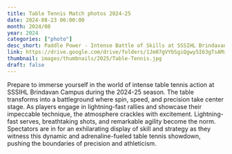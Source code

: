 ```yaml
---
title: Table Tennis Match photos 2024-25
date: 2024-08-23 06:00:00
month: 2024/08
year: 2024
categories: ["photo"]
desc_short: Paddle Power - Intense Battle of Skills at SSSIHL Brindavan Campus - Spin, Speed, and Precision Collide
link: https://drive.google.com/drive/folders/1Jm07gVYbSgiQgwy5I63gTsAMxrj7t-ci?usp=drive_link
thumbnail: images/thumbnails/2025/Table-Tennis.jpg
draft: false
---
```


 Prepare to immerse yourself in the world of intense table tennis action at SSSIHL Brindavan Campus during the 2024-25 season. The table transforms into a battleground where spin, speed, and precision take center stage. As players engage in lightning-fast rallies and showcase their impeccable technique, the atmosphere crackles with excitement. Lightning-fast serves, breathtaking shots, and remarkable agility become the norm. Spectators are in for an exhilarating display of skill and strategy as they witness this dynamic and adrenaline-fueled table tennis showdown, pushing the boundaries of precision and athleticism.
